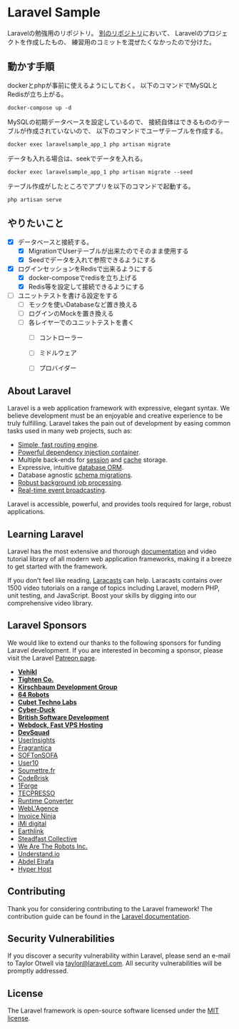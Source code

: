 # Laravel Sample
Laravelの勉強用のリポジトリ。
[別のリポジトリ](https://github.com/Taurin190/MemoryExercise)において、
Laravelのプロジェクトを作成したもの、
練習用のコミットを混ぜたくなかったので分けた。

## 動かす手順
dockerとphpが事前に使えるようにしておく。
以下のコマンドでMySQLとRedisが立ち上がる。

    docker-compose up -d

MySQLの初期データベースを設定しているので、
接続自体はできるもののテーブルが作成されていないので、
以下のコマンドでユーザテーブルを作成する。

    docker exec laravelsample_app_1 php artisan migrate

データも入れる場合は、seekでデータを入れる。

    docker exec laravelsample_app_1 php artisan migrate --seed

テーブル作成がしたところでアプリを以下のコマンドで起動する。

    php artisan serve

## やりたいこと
- [x] データベースと接続する。
  - [x] MigrationでUserテーブルが出来たのでそのまま使用する
  - [x] Seedでデータを入れて参照できるようにする
- [x] ログインセッションをRedisで出来るようにする
  - [x] docker-composeでredisを立ち上げる
  - [x] Redis等を設定して接続できるようにする
- [ ] ユニットテストを書ける設定をする
  - [ ] モックを使いDatabaseなど置き換える
  - [ ] ログインのMockを置き換える
  - [ ] 各レイヤーでのユニットテストを書く
    - [ ] コントローラー
    - [ ] ミドルウェア
    - [ ] プロバイダー
  
  

## About Laravel

Laravel is a web application framework with expressive, elegant syntax. We believe development must be an enjoyable and creative experience to be truly fulfilling. Laravel takes the pain out of development by easing common tasks used in many web projects, such as:

- [Simple, fast routing engine](https://laravel.com/docs/routing).
- [Powerful dependency injection container](https://laravel.com/docs/container).
- Multiple back-ends for [session](https://laravel.com/docs/session) and [cache](https://laravel.com/docs/cache) storage.
- Expressive, intuitive [database ORM](https://laravel.com/docs/eloquent).
- Database agnostic [schema migrations](https://laravel.com/docs/migrations).
- [Robust background job processing](https://laravel.com/docs/queues).
- [Real-time event broadcasting](https://laravel.com/docs/broadcasting).

Laravel is accessible, powerful, and provides tools required for large, robust applications.

## Learning Laravel

Laravel has the most extensive and thorough [documentation](https://laravel.com/docs) and video tutorial library of all modern web application frameworks, making it a breeze to get started with the framework.

If you don't feel like reading, [Laracasts](https://laracasts.com) can help. Laracasts contains over 1500 video tutorials on a range of topics including Laravel, modern PHP, unit testing, and JavaScript. Boost your skills by digging into our comprehensive video library.

## Laravel Sponsors

We would like to extend our thanks to the following sponsors for funding Laravel development. If you are interested in becoming a sponsor, please visit the Laravel [Patreon page](https://patreon.com/taylorotwell).

- **[Vehikl](https://vehikl.com/)**
- **[Tighten Co.](https://tighten.co)**
- **[Kirschbaum Development Group](https://kirschbaumdevelopment.com)**
- **[64 Robots](https://64robots.com)**
- **[Cubet Techno Labs](https://cubettech.com)**
- **[Cyber-Duck](https://cyber-duck.co.uk)**
- **[British Software Development](https://www.britishsoftware.co)**
- **[Webdock, Fast VPS Hosting](https://www.webdock.io/en)**
- **[DevSquad](https://devsquad.com)**
- [UserInsights](https://userinsights.com)
- [Fragrantica](https://www.fragrantica.com)
- [SOFTonSOFA](https://softonsofa.com/)
- [User10](https://user10.com)
- [Soumettre.fr](https://soumettre.fr/)
- [CodeBrisk](https://codebrisk.com)
- [1Forge](https://1forge.com)
- [TECPRESSO](https://tecpresso.co.jp/)
- [Runtime Converter](http://runtimeconverter.com/)
- [WebL'Agence](https://weblagence.com/)
- [Invoice Ninja](https://www.invoiceninja.com)
- [iMi digital](https://www.imi-digital.de/)
- [Earthlink](https://www.earthlink.ro/)
- [Steadfast Collective](https://steadfastcollective.com/)
- [We Are The Robots Inc.](https://watr.mx/)
- [Understand.io](https://www.understand.io/)
- [Abdel Elrafa](https://abdelelrafa.com)
- [Hyper Host](https://hyper.host)

## Contributing

Thank you for considering contributing to the Laravel framework! The contribution guide can be found in the [Laravel documentation](https://laravel.com/docs/contributions).

## Security Vulnerabilities

If you discover a security vulnerability within Laravel, please send an e-mail to Taylor Otwell via [taylor@laravel.com](mailto:taylor@laravel.com). All security vulnerabilities will be promptly addressed.

## License

The Laravel framework is open-source software licensed under the [MIT license](https://opensource.org/licenses/MIT).
